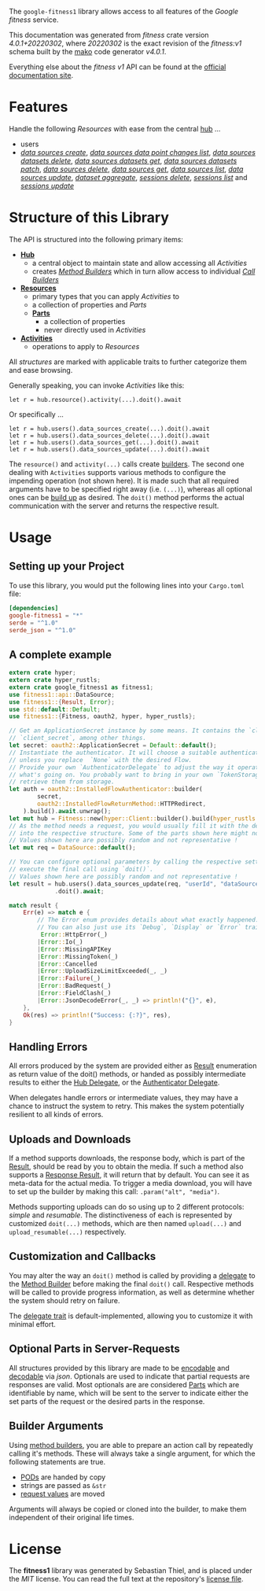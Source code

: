 <!---
DO NOT EDIT !
This file was generated automatically from 'src/generator/templates/api/README.md.mako'
DO NOT EDIT !
-->
The `google-fitness1` library allows access to all features of the *Google fitness* service.

This documentation was generated from *fitness* crate version *4.0.1+20220302*, where *20220302* is the exact revision of the *fitness:v1* schema built by the [mako](http://www.makotemplates.org/) code generator *v4.0.1*.

Everything else about the *fitness* *v1* API can be found at the
[official documentation site](https://developers.google.com/fit/rest/v1/get-started).
# Features

Handle the following *Resources* with ease from the central [hub](https://docs.rs/google-fitness1/4.0.1+20220302/google_fitness1/Fitness) ... 

* users
 * [*data sources create*](https://docs.rs/google-fitness1/4.0.1+20220302/google_fitness1/api::UserDataSourceCreateCall), [*data sources data point changes list*](https://docs.rs/google-fitness1/4.0.1+20220302/google_fitness1/api::UserDataSourceDataPointChangeListCall), [*data sources datasets delete*](https://docs.rs/google-fitness1/4.0.1+20220302/google_fitness1/api::UserDataSourceDatasetDeleteCall), [*data sources datasets get*](https://docs.rs/google-fitness1/4.0.1+20220302/google_fitness1/api::UserDataSourceDatasetGetCall), [*data sources datasets patch*](https://docs.rs/google-fitness1/4.0.1+20220302/google_fitness1/api::UserDataSourceDatasetPatchCall), [*data sources delete*](https://docs.rs/google-fitness1/4.0.1+20220302/google_fitness1/api::UserDataSourceDeleteCall), [*data sources get*](https://docs.rs/google-fitness1/4.0.1+20220302/google_fitness1/api::UserDataSourceGetCall), [*data sources list*](https://docs.rs/google-fitness1/4.0.1+20220302/google_fitness1/api::UserDataSourceListCall), [*data sources update*](https://docs.rs/google-fitness1/4.0.1+20220302/google_fitness1/api::UserDataSourceUpdateCall), [*dataset aggregate*](https://docs.rs/google-fitness1/4.0.1+20220302/google_fitness1/api::UserDatasetAggregateCall), [*sessions delete*](https://docs.rs/google-fitness1/4.0.1+20220302/google_fitness1/api::UserSessionDeleteCall), [*sessions list*](https://docs.rs/google-fitness1/4.0.1+20220302/google_fitness1/api::UserSessionListCall) and [*sessions update*](https://docs.rs/google-fitness1/4.0.1+20220302/google_fitness1/api::UserSessionUpdateCall)




# Structure of this Library

The API is structured into the following primary items:

* **[Hub](https://docs.rs/google-fitness1/4.0.1+20220302/google_fitness1/Fitness)**
    * a central object to maintain state and allow accessing all *Activities*
    * creates [*Method Builders*](https://docs.rs/google-fitness1/4.0.1+20220302/google_fitness1/client::MethodsBuilder) which in turn
      allow access to individual [*Call Builders*](https://docs.rs/google-fitness1/4.0.1+20220302/google_fitness1/client::CallBuilder)
* **[Resources](https://docs.rs/google-fitness1/4.0.1+20220302/google_fitness1/client::Resource)**
    * primary types that you can apply *Activities* to
    * a collection of properties and *Parts*
    * **[Parts](https://docs.rs/google-fitness1/4.0.1+20220302/google_fitness1/client::Part)**
        * a collection of properties
        * never directly used in *Activities*
* **[Activities](https://docs.rs/google-fitness1/4.0.1+20220302/google_fitness1/client::CallBuilder)**
    * operations to apply to *Resources*

All *structures* are marked with applicable traits to further categorize them and ease browsing.

Generally speaking, you can invoke *Activities* like this:

```Rust,ignore
let r = hub.resource().activity(...).doit().await
```

Or specifically ...

```ignore
let r = hub.users().data_sources_create(...).doit().await
let r = hub.users().data_sources_delete(...).doit().await
let r = hub.users().data_sources_get(...).doit().await
let r = hub.users().data_sources_update(...).doit().await
```

The `resource()` and `activity(...)` calls create [builders][builder-pattern]. The second one dealing with `Activities` 
supports various methods to configure the impending operation (not shown here). It is made such that all required arguments have to be 
specified right away (i.e. `(...)`), whereas all optional ones can be [build up][builder-pattern] as desired.
The `doit()` method performs the actual communication with the server and returns the respective result.

# Usage

## Setting up your Project

To use this library, you would put the following lines into your `Cargo.toml` file:

```toml
[dependencies]
google-fitness1 = "*"
serde = "^1.0"
serde_json = "^1.0"
```

## A complete example

```Rust
extern crate hyper;
extern crate hyper_rustls;
extern crate google_fitness1 as fitness1;
use fitness1::api::DataSource;
use fitness1::{Result, Error};
use std::default::Default;
use fitness1::{Fitness, oauth2, hyper, hyper_rustls};

// Get an ApplicationSecret instance by some means. It contains the `client_id` and 
// `client_secret`, among other things.
let secret: oauth2::ApplicationSecret = Default::default();
// Instantiate the authenticator. It will choose a suitable authentication flow for you, 
// unless you replace  `None` with the desired Flow.
// Provide your own `AuthenticatorDelegate` to adjust the way it operates and get feedback about 
// what's going on. You probably want to bring in your own `TokenStorage` to persist tokens and
// retrieve them from storage.
let auth = oauth2::InstalledFlowAuthenticator::builder(
        secret,
        oauth2::InstalledFlowReturnMethod::HTTPRedirect,
    ).build().await.unwrap();
let mut hub = Fitness::new(hyper::Client::builder().build(hyper_rustls::HttpsConnectorBuilder::new().with_native_roots().https_or_http().enable_http1().enable_http2().build()), auth);
// As the method needs a request, you would usually fill it with the desired information
// into the respective structure. Some of the parts shown here might not be applicable !
// Values shown here are possibly random and not representative !
let mut req = DataSource::default();

// You can configure optional parameters by calling the respective setters at will, and
// execute the final call using `doit()`.
// Values shown here are possibly random and not representative !
let result = hub.users().data_sources_update(req, "userId", "dataSourceId")
             .doit().await;

match result {
    Err(e) => match e {
        // The Error enum provides details about what exactly happened.
        // You can also just use its `Debug`, `Display` or `Error` traits
         Error::HttpError(_)
        |Error::Io(_)
        |Error::MissingAPIKey
        |Error::MissingToken(_)
        |Error::Cancelled
        |Error::UploadSizeLimitExceeded(_, _)
        |Error::Failure(_)
        |Error::BadRequest(_)
        |Error::FieldClash(_)
        |Error::JsonDecodeError(_, _) => println!("{}", e),
    },
    Ok(res) => println!("Success: {:?}", res),
}

```
## Handling Errors

All errors produced by the system are provided either as [Result](https://docs.rs/google-fitness1/4.0.1+20220302/google_fitness1/client::Result) enumeration as return value of
the doit() methods, or handed as possibly intermediate results to either the 
[Hub Delegate](https://docs.rs/google-fitness1/4.0.1+20220302/google_fitness1/client::Delegate), or the [Authenticator Delegate](https://docs.rs/yup-oauth2/*/yup_oauth2/trait.AuthenticatorDelegate.html).

When delegates handle errors or intermediate values, they may have a chance to instruct the system to retry. This 
makes the system potentially resilient to all kinds of errors.

## Uploads and Downloads
If a method supports downloads, the response body, which is part of the [Result](https://docs.rs/google-fitness1/4.0.1+20220302/google_fitness1/client::Result), should be
read by you to obtain the media.
If such a method also supports a [Response Result](https://docs.rs/google-fitness1/4.0.1+20220302/google_fitness1/client::ResponseResult), it will return that by default.
You can see it as meta-data for the actual media. To trigger a media download, you will have to set up the builder by making
this call: `.param("alt", "media")`.

Methods supporting uploads can do so using up to 2 different protocols: 
*simple* and *resumable*. The distinctiveness of each is represented by customized 
`doit(...)` methods, which are then named `upload(...)` and `upload_resumable(...)` respectively.

## Customization and Callbacks

You may alter the way an `doit()` method is called by providing a [delegate](https://docs.rs/google-fitness1/4.0.1+20220302/google_fitness1/client::Delegate) to the 
[Method Builder](https://docs.rs/google-fitness1/4.0.1+20220302/google_fitness1/client::CallBuilder) before making the final `doit()` call. 
Respective methods will be called to provide progress information, as well as determine whether the system should 
retry on failure.

The [delegate trait](https://docs.rs/google-fitness1/4.0.1+20220302/google_fitness1/client::Delegate) is default-implemented, allowing you to customize it with minimal effort.

## Optional Parts in Server-Requests

All structures provided by this library are made to be [encodable](https://docs.rs/google-fitness1/4.0.1+20220302/google_fitness1/client::RequestValue) and 
[decodable](https://docs.rs/google-fitness1/4.0.1+20220302/google_fitness1/client::ResponseResult) via *json*. Optionals are used to indicate that partial requests are responses 
are valid.
Most optionals are are considered [Parts](https://docs.rs/google-fitness1/4.0.1+20220302/google_fitness1/client::Part) which are identifiable by name, which will be sent to 
the server to indicate either the set parts of the request or the desired parts in the response.

## Builder Arguments

Using [method builders](https://docs.rs/google-fitness1/4.0.1+20220302/google_fitness1/client::CallBuilder), you are able to prepare an action call by repeatedly calling it's methods.
These will always take a single argument, for which the following statements are true.

* [PODs][wiki-pod] are handed by copy
* strings are passed as `&str`
* [request values](https://docs.rs/google-fitness1/4.0.1+20220302/google_fitness1/client::RequestValue) are moved

Arguments will always be copied or cloned into the builder, to make them independent of their original life times.

[wiki-pod]: http://en.wikipedia.org/wiki/Plain_old_data_structure
[builder-pattern]: http://en.wikipedia.org/wiki/Builder_pattern
[google-go-api]: https://github.com/google/google-api-go-client

# License
The **fitness1** library was generated by Sebastian Thiel, and is placed 
under the *MIT* license.
You can read the full text at the repository's [license file][repo-license].

[repo-license]: https://github.com/Byron/google-apis-rsblob/main/LICENSE.md

